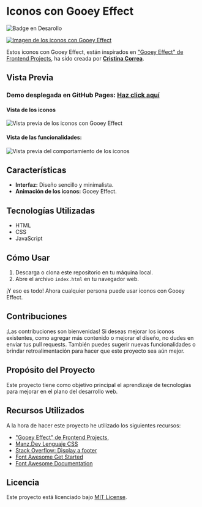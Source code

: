 # Iconos con Gooey Effect
![Badge en Desarollo](https://img.shields.io/badge/STATUS-FINALIZADO-violet) <br/>

[![Imagen de los iconos con Gooey Effect](https://github.com/CrisCorreaS/gooey-effect/blob/main/img/visualizaci%C3%B3n/iconos-vista.png)](https://criscorreas.github.io/gooey-effect/)

Estos iconos con Gooey Effect, están inspirados en ["Gooey Effect" de Frontend Projects](https://frontendsprojects.com/gooey-effect/), ha sido creada por **[Cristina Correa](https://www.linkedin.com/in/cristina-correa-segade/)**.

## Vista Previa

### **Demo desplegada en GitHub Pages:** **[Haz click aquí](https://criscorreas.github.io/gooey-effect/)**

#### Vista de los iconos
![Vista previa de los iconos con Gooey Effect](https://github.com/CrisCorreaS/gooey-effect/blob/main/img/visualizaci%C3%B3n/iconos-vista.png)

#### Vista de las funcionalidades:
![Vista previa del comportamiento de los iconos](https://github.com/CrisCorreaS/gooey-effect/blob/main/video/features.gif)

## Características

- **Interfaz:** Diseño sencillo y minimalista.
- **Animación de los iconos:** Gooey Effect.

## Tecnologías Utilizadas

- HTML
- CSS
- JavaScript

## Cómo Usar

1. Descarga o clona este repositorio en tu máquina local.
2. Abre el archivo `index.html` en tu navegador web.

¡Y eso es todo! Ahora cualquier persona puede usar iconos con Gooey Effect.

## Contribuciones

¡Las contribuciones son bienvenidas! Si deseas mejorar los iconos existentes, como agregar más contenido o mejorar el diseño, no dudes en enviar tus pull requests. También puedes sugerir nuevas funcionalidades o brindar retroalimentación para hacer que este proyecto sea aún mejor.

## Propósito del Proyecto

Este proyecto tiene como objetivo principal el aprendizaje de tecnologías para mejorar en el plano del desarrollo web.

## Recursos Utilizados
A la hora de hacer este proyecto he utilizado los siguientes recursos:
- ["Gooey Effect" de Frontend Projects](https://frontendsprojects.com/gooey-effect/),
- [Manz.Dev Lenguaje CSS](https://lenguajecss.com/css/)
- [Stack Overflow: Display a footer](https://stackoverflow.com/questions/15960290/css-footer-not-displaying-at-the-bottom-of-the-page)
- [Font Awesome Get Started](https://fontawesome.com/docs/web/setup/get-started)
- [Font Awesome Documentation](https://fontawesome.com/v5/docs/web/reference-icons/)

## Licencia
Este proyecto está licenciado bajo [MIT License](https://opensource.org/license/mit/).
